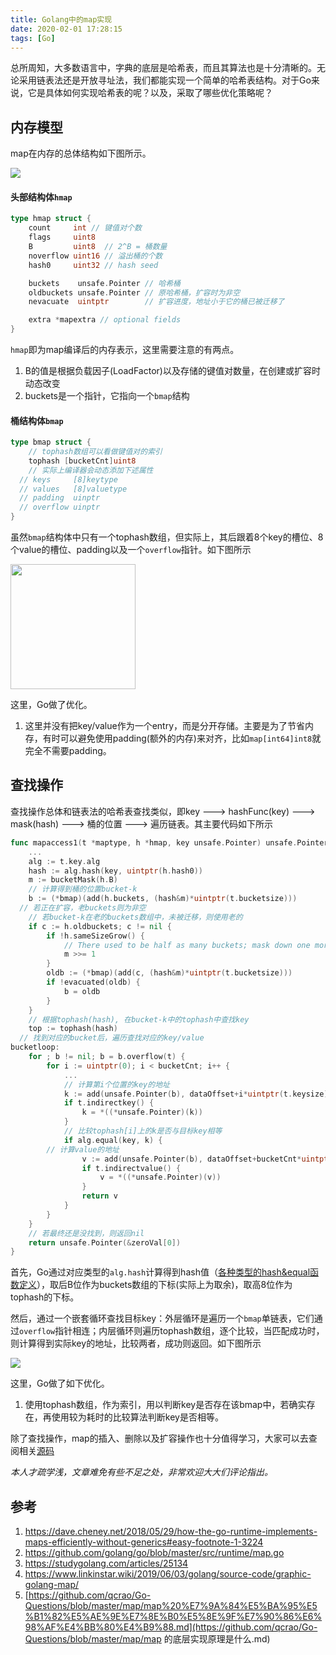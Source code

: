 ```yaml
---
title: Golang中的map实现
date: 2020-02-01 17:28:15
tags: [Go]
---
```

总所周知，大多数语言中，字典的底层是哈希表，而且其算法也是十分清晰的。无论采用链表法还是开放寻址法，我们都能实现一个简单的哈希表结构。对于Go来说，它是具体如何实现哈希表的呢？以及，采取了哪些优化策略呢？

## 内存模型

map在内存的总体结构如下图所示。

<img src="https://blog-1300816757.cos.ap-shanghai.myqcloud.com/img/Snipaste_2020-02-26_15-54-40.png"/>

#### 头部结构体`hmap`

```go
type hmap struct {
	count     int // 键值对个数
	flags     uint8
	B         uint8  // 2^B = 桶数量
	noverflow uint16 // 溢出桶的个数
	hash0     uint32 // hash seed

	buckets    unsafe.Pointer // 哈希桶
	oldbuckets unsafe.Pointer // 原哈希桶，扩容时为非空
	nevacuate  uintptr        // 扩容进度，地址小于它的桶已被迁移了

	extra *mapextra // optional fields
}
```

`hmap`即为map编译后的内存表示，这里需要注意的有两点。

1. B的值是根据负载因子(LoadFactor)以及存储的键值对数量，在创建或扩容时动态改变
2. buckets是一个指针，它指向一个`bmap`结构

#### 桶结构体`bmap`

```go
type bmap struct {
	// tophash数组可以看做键值对的索引
	tophash [bucketCnt]uint8
	// 实际上编译器会动态添加下述属性
  // keys     [8]keytype
  // values   [8]valuetype
  // padding  uinptr
  // overflow uinptr
}
```

虽然`bmap`结构体中只有一个tophash数组，但实际上，其后跟着8个key的槽位、8个value的槽位、padding以及一个`overflow`指针。如下图所示

<img src="https://blog-1300816757.cos.ap-shanghai.myqcloud.com/img/Snipaste_2020-02-26_16-51-15.png" style="float:center; width:200px;height:50 px" />



这里，Go做了优化。

1. 这里并没有把key/value作为一个entry，而是分开存储。主要是为了节省内存，有时可以避免使用padding(额外的内存)来对齐，比如`map[int64]int8`就完全不需要padding。

## 查找操作

查找操作总体和链表法的哈希表查找类似，即key ---> hashFunc(key) ---> mask(hash) ---> 桶的位置 ---> 遍历链表。其主要代码如下所示

```go
func mapaccess1(t *maptype, h *hmap, key unsafe.Pointer) unsafe.Pointer {
	...
	alg := t.key.alg
	hash := alg.hash(key, uintptr(h.hash0))
	m := bucketMask(h.B)
	// 计算得到桶的位置bucket-k
	b := (*bmap)(add(h.buckets, (hash&m)*uintptr(t.bucketsize)))
  // 若正在扩容，老buckets则为非空
	// 若bucket-k在老的buckets数组中，未被迁移，则使用老的
	if c := h.oldbuckets; c != nil {
		if !h.sameSizeGrow() {
			// There used to be half as many buckets; mask down one more power of two.
			m >>= 1
		}
		oldb := (*bmap)(add(c, (hash&m)*uintptr(t.bucketsize)))
		if !evacuated(oldb) {
			b = oldb
		}
	}
	// 根据tophash(hash), 在bucket-k中的tophash中查找key
	top := tophash(hash)
  // 找到对应的bucket后，遍历查找对应的key/value
bucketloop:
	for ; b != nil; b = b.overflow(t) {
		for i := uintptr(0); i < bucketCnt; i++ {
			...
			// 计算第i个位置的key的地址
			k := add(unsafe.Pointer(b), dataOffset+i*uintptr(t.keysize))
			if t.indirectkey() {
				k = *((*unsafe.Pointer)(k))
			}
			// 比较tophash[i]上的k是否与目标key相等
			if alg.equal(key, k) {
        // 计算value的地址
				v := add(unsafe.Pointer(b), dataOffset+bucketCnt*uintptr(t.keysize)+i*uintptr(t.valuesize))
				if t.indirectvalue() {
					v = *((*unsafe.Pointer)(v))
				}
				return v
			}
		}
	}
	// 若最终还是没找到，则返回nil
	return unsafe.Pointer(&zeroVal[0])
}
```

首先，Go通过对应类型的`alg.hash`计算得到hash值（[各种类型的hash&equal函数定义](https://github.com/golang/go/blob/master/src/runtime/alg.go)），取后B位作为buckets数组的下标(实际上为取余)，取高8位作为tophash的下标。

然后，通过一个嵌套循环查找目标key：外层循环是遍历一个`bmap`单链表，它们通过`overflow`指针相连；内层循环则遍历tophash数组，逐个比较，当匹配成功时，则计算得到实际key的地址，比较两者，成功则返回。如下图所示

<img src="https://blog-1300816757.cos.ap-shanghai.myqcloud.com/img/Snipaste_2020-02-26_16-32-59.png"/>

这里，Go做了如下优化。

1. 使用tophash数组，作为索引，用以判断key是否存在该bmap中，若确实存在，再使用较为耗时的比较算法判断key是否相等。

除了查找操作，map的插入、删除以及扩容操作也十分值得学习，大家可以去查阅相关[源码](https://github.com/golang/go/blob/master/src/runtime/map.go)



*本人才疏学浅，文章难免有些不足之处，非常欢迎大大们评论指出。*

## 参考

1. https://dave.cheney.net/2018/05/29/how-the-go-runtime-implements-maps-efficiently-without-generics#easy-footnote-1-3224
2. https://github.com/golang/go/blob/master/src/runtime/map.go
3. https://studygolang.com/articles/25134
4. https://www.linkinstar.wiki/2019/06/03/golang/source-code/graphic-golang-map/
5. [https://github.com/qcrao/Go-Questions/blob/master/map/map%20%E7%9A%84%E5%BA%95%E5%B1%82%E5%AE%9E%E7%8E%B0%E5%8E%9F%E7%90%86%E6%98%AF%E4%BB%80%E4%B9%88.md](https://github.com/qcrao/Go-Questions/blob/master/map/map 的底层实现原理是什么.md)